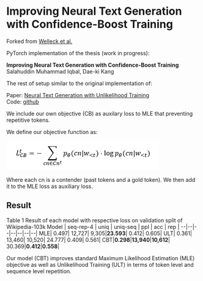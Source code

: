 # Improving Neural Text Generation with Confidence-Boost Training
Forked from [Welleck et al.](https://github.com/facebookresearch/unlikelihood_training)

PyTorch implementation of the thesis (work in progress):

**Improving Neural Text Generation with Confidence-Boost Training**\
Salahuddin Muhammad Iqbal, Dae-ki Kang

The rest of setup similar to the original implementation of:

Paper: [Neural Text Generation with Unlikelihood Training](https://arxiv.org/pdf/1908.04319.pdf) \
Code: [github](https://github.com/facebookresearch/unlikelihood_training)

We include our own objective (CB) as auxilary loss to MLE that preventing repetitive tokens. 

We define our objective function as:

![CB Loss](cb_loss.png)

Where each cn is a contender (past tokens and a gold token). We then add it to the MLE loss as auxiliary loss.

## Result
Table 1 Result of each model with respective loss on validation split of Wikipedia-103k
Model | seq-rep-4  | uniq | uniq-seq | ppl | acc | rep |
--|--|--|--|--|--|--|
MLE|    0.497|    12,727|     9,305|**23.593**|    0.412|    0.605|
ULT|    0.361|    13,460|    10,520|    24.777|    0.409|    0.561|
CBT|**0.298**|**13,940**|**10,612**|    30.369|**0.412**|**0.558**|

Our model (CBT) improves standard Maximum Likelihood Estimation (MLE) objective as well as Unlikelihood Training (ULT) in terms of token level and sequence level repetition.